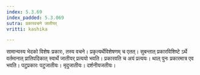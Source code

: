 ```yaml
---
index: 5.3.69
index_padded: 5.3.069
sutra: प्रकारवचने जातीयर्
vritti: kashika

---
```

सामान्यस्य भेदको विशेषः प्रकारः, तस्य वचने। प्रकृत्यर्थेविशेषणम् च एतत्। सुबन्तात् प्रकारविशिष्टे ऽर्थे वर्तमानात् प्रातिपदिकात् स्वार्थे जातीयर् प्रत्ययो भवति। प्रकारवति च अयं प्रत्ययः। थाल् पुनः प्रकारमात्र एव भवति। पटुप्रकारः पटुजातीयः। मृदुजातीयः। दर्शनीयजतीयः।